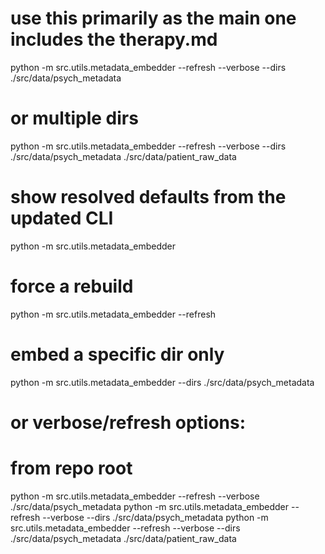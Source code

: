 # use this primarily as the main one includes the therapy.md
python -m src.utils.metadata_embedder --refresh --verbose --dirs ./src/data/psych_metadata

# or multiple dirs
python -m src.utils.metadata_embedder --refresh --verbose --dirs ./src/data/psych_metadata ./src/data/patient_raw_data


# show resolved defaults from the updated CLI
python -m src.utils.metadata_embedder

# force a rebuild
python -m src.utils.metadata_embedder --refresh

# embed a specific dir only
python -m src.utils.metadata_embedder --dirs ./src/data/psych_metadata

# or verbose/refresh options:

# from repo root
python -m src.utils.metadata_embedder --refresh --verbose ./src/data/psych_metadata
python -m src.utils.metadata_embedder --refresh --verbose --dirs ./src/data/psych_metadata
python -m src.utils.metadata_embedder --refresh --verbose --dirs ./src/data/psych_metadata ./src/data/patient_raw_data

